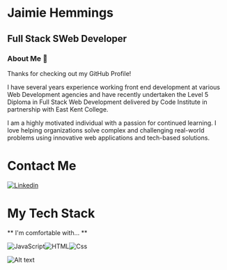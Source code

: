 # Jaimie Hemmings

## Full Stack SWeb Developer

### About Me 👋

Thanks for checking out my GitHub Profile!

I have several years experience working front end development at various Web Development agencies and have recently undertaken the Level 5 Diploma in Full Stack Web Development delivered by Code Institute in partnership with East Kent College.

I am a highly motivated individual with a passion for continued learning. I love helping organizations solve complex and challenging real-world problems using innovative web applications and tech-based solutions.

# Contact Me

<a href="https://www.linkedin.com/in/jaimie-hemmings-379786271/">
  <img
    alt="Linkedin" target="_blank" rel="noopener noreferrer"
    src="https://img.shields.io/badge/linkedin-0077B5?logo=linkedin&logoColor=white&style=for-the-badge"
  />
</a>

# My Tech Stack

** I'm comfortable with... **

<img alt="JavaScript" src="https://img.shields.io/badge/javascript-%23323330.svg?style=for-the-badge&logo=javascript&logoColor=%23F7DF1E" /><img alt="HTML" src="https://img.shields.io/badge/html5-E34F26?logo=html5&logoColor=white&style=for-the-badge" /><img alt="Css" src="https://img.shields.io/badge/css%203-1572B6?logo=css3&logoColor=white&style=for-the-badge" />

![Alt text](https://spotify-recently-played-readme.vercel.app/api?user=112298241)
